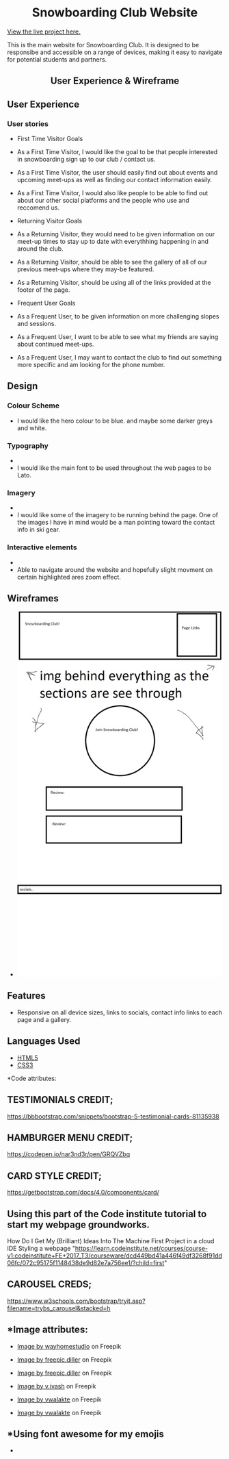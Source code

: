 <h1 align="center">Snowboarding Club Website</h1>

[View the live project here.](https://github.io/GrgryRtsch/snowboarding-club/index.html)

This is the main website for Snowboarding Club. It is designed to be responsibe and accessible on a range of devices, making it easy to navigate for potential students and partners.

<h2 align="center">User Experience & Wireframe</h2>

## User Experience

### User stories

- First Time Visitor Goals
- As a First Time Visitor, I would like the goal to be that people interested in snowboarding sign up to our club / contact us.
- As a First Time Visitor, the user should easily find out about events and upcoming meet-ups as well as finding our contact information easily.
- As a First Time Visitor, I would also like people to be able to find out about our other social platforms and the people who use and reccomend us.

- Returning Visitor Goals
- As a Returning Visitor, they would need to be given information on our meet-up times to stay up to date with everythhing happening in and around the club.
- As a Returning Visitor, should be able to see the gallery of all of our previous meet-ups where they may-be featured.
- As a Returning Visitor, should be using all of the links provided at the footer of the page.

- Frequent User Goals
- As a Frequent User, to be given information on more challenging slopes and sessions.
- As a Frequent User, I want to be able to see what my friends are saying about continued meet-ups.
- As a Frequent User, I may want to contact the club to find out something more specific and am looking for the phone number.

## Design

### Colour Scheme

- I would like the hero colour to be blue. and maybe some darker greys and white.

### Typography

-
- I would like the main font to be used throughout the web pages to be Lato.

### Imagery

-
- I would like some of the imagery to be running behind the page. One of the images I have in mind would be a man pointing toward the contact info in ski gear.

### Interactive elements

-
- Able to navigate around the website and hopefully slight movment on certain highlighted ares zoom effect.

## Wireframes

- <img src="https://github.com/GrgryRtsch/GrgryRtsch/blob/main/Wireframe.png">

## Features

- Responsive on all device sizes, links to socials, contact info links to each page and a gallery.

## Languages Used

- [HTML5](https://en.wikipedia.org/wiki/HTML5)
- [CSS3](https://en.wikipedia.org/wiki/Cascading_Style_Sheets)

\*Code attributes:

## TESTIMONIALS CREDIT;

https://bbbootstrap.com/snippets/bootstrap-5-testimonial-cards-81135938

## HAMBURGER MENU CREDIT;

https://codepen.io/nar3nd3r/pen/GRQVZbq

## CARD STYLE CREDIT;

https://getbootstrap.com/docs/4.0/components/card/

## Using this part of the Code institute tutorial to start my webpage groundworks.

How Do I Get My (Brilliant) Ideas Into The Machine First Project in a cloud IDE Styling a webpage
"https://learn.codeinstitute.net/courses/course-v1:codeinstitute+FE+2017_T3/courseware/dcd449bd41a446f49df3268f91dd06fc/072c95175f1148438de9d82e7a756ee1/?child=first"

## CAROUSEL CREDS;

https://www.w3schools.com/bootstrap/tryit.asp?filename=trybs_carousel&stacked=h

## \*Image attributes:

- <a href="https://www.freepik.com/free-photo/active-stupefied-man-trains-winter-mountains-goes-snowboarding-wears-grey-jacket-ski-goggles-indicates-with-surprised-expression-empty-space_14271277.htm#query=snowboarding&position=0&from_view=search&track=sph">Image by wayhomestudio</a> on Freepik

- <a href="https://www.freepik.com/free-photo/close-up-ski-boots-white-snowboard_1620632.htm#query=snowboarding&position=1&from_view=search&track=sph">Image by freepic.diller</a> on Freepik

- <a href="https://www.freepik.com/free-photo/close-up-ski-boots-white-snowboard_1620632.htm#query=snowboarding&position=1&from_view=search&track=sph">Image by freepic.diller</a> on Freepik

- <a href="https://www.freepik.com/free-photo/lace-sport-wood-smiling-fun_1057136.htm#query=snowboarding&position=17&from_view=search&track=sph">Image by v.ivash</a> on Freepik

- <a href="https://www.freepik.com/free-photo/winter-mountain-landscape-with-sun_10585587.htm#query=skiing&position=2&from_view=search&track=sph">Image by vwalakte</a> on Freepik

- <a href="https://www.freepik.com/free-photo/winter-ski-panorama-alps_10585590.htm#query=skiing%20landscape&position=5&from_view=search&track=ais">Image by vwalakte</a> on Freepik

## \*Using font awesome for my emojis

- <a href="https://fontawesome.com/"></a>
